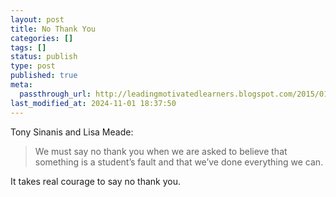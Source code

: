 ```yaml
---
layout: post
title: No Thank You
categories: []
tags: []
status: publish
type: post
published: true
meta:
  passthrough_url: http://leadingmotivatedlearners.blogspot.com/2015/01/no-thank-you.html?m=1
last_modified_at: 2024-11-01 18:37:50
---
```


Tony Sinanis and Lisa Meade:


>We must say no thank you when we are asked to believe that something is a student’s fault and that we’ve done everything we can.



It takes real courage to say no thank you.
